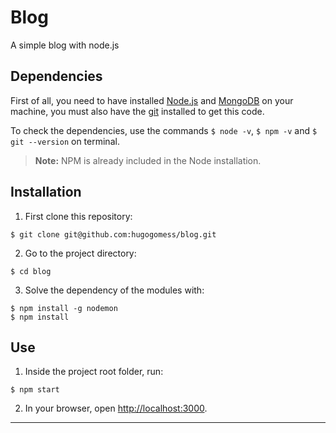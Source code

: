 # Blog

A simple blog with node.js

## Dependencies

First of all, you need to have installed [Node.js](https://nodejs.org) and [MongoDB](https://www.mongodb.com/download-center/community) on your machine,  you must also have the [git](https://git-scm.com/downloads) installed to get this code.

To check the dependencies, use the commands `$ node -v`, `$ npm -v` and `$ git --version` on terminal.


> **Note:** NPM is already included in the Node installation.

## Installation

1. First clone this repository:

  ```
  $ git clone git@github.com:hugogomess/blog.git
  ```

2. Go to the project directory:

  ```
  $ cd blog
  ```

3. Solve the dependency of the modules with:

  ```
  $ npm install -g nodemon
  $ npm install
  ```

## Use

1. Inside the project root folder, run:

  ```
  $ npm start
  ```

2. In your browser, open [http://localhost:3000](http://localhost:3000).

----------